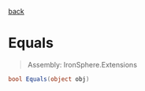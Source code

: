 ﻿

[back](/IronSphere.Extensions/types/LongExtension)

# Equals

> Assembly: IronSphere.Extensions

```csharp
bool Equals(object obj)
```



 